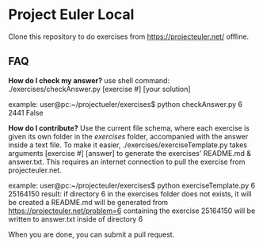 # Project Euler Local

Clone this repository to do exercises from https://projecteuler.net/ offline.

## FAQ
**How do I check my answer?**
use shell command: 	./exercises/checkAnswer.py [exercise #] [your solution]

example:		user@pc:~/projectueler/exercises$ python checkAnswer.py 6 2441
			False

**How do I contribute?**
Use the current file schema, where each exercise is given its own folder in the *exercises* folder, accompanied with the answer inside a text file. To make it easier, ./exercises/exerciseTemplate.py takes arguments [exercise #] [answer] to generate the exercises' README.md & answer.txt. This requires an internet connection to pull the exercise from projecteuler.net.

example:		user@pc:~/projecteuler/exercises$ python exerciseTemplate.py 6 25164150
result:			if directory 6 in the exercises folder does not exists, it will be created
			a README.md will be generated from https://projecteuler.net/problem=6 containing the exercise
			25164150 will be written to answer.txt inside of directory 6

When you are done, you can submit a pull request.

